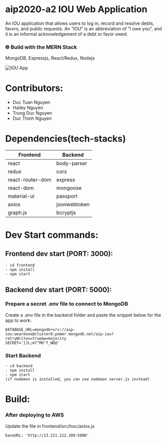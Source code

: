 # aip2020-a2 IOU Web Application
An IOU application that allows users to log in, record and resolve debts, favors, and public requests. An “IOU” is an abbreviation of "I owe you", and it is an informal acknowledgement of a debt or favor owed. 

### 🌐 Build with the MERN Stack

MongoDB, Expressjs, React/Redux, Nodejs

![IOU App](https://imgur.com/CKWThDM.jpg)

# Contributors:
- Duc Tuan Nguyen 
- Hailey Nguyen
- Trung Duc Nguyen
- Duc Thinh Nguyen

# Dependencies(tech-stacks)
| Frontend | Backend |
| ----------- | ----------- |
| react | body-parser |
| redux | cors |
| react-router-dom | express |
| react-dom | mongoose |
| material-ui | passport |
| axios | jsonwebtoken |
| graph.js | bcryptjs |

# Dev Start commands:
## Frontend dev start (PORT: 3000):
```
- cd frontend
- npm install
- npm start
```

## Backend dev start (PORT: 5000):
### Prepare a secret .env file to connect to MongoDB

Create a .env file in the backend folder and paste the snippet below for the app to work:
```
DATABASE_URL=mongodb+srv://aip-iou:weareone@cluster0.pnmmr.mongodb.net/aip-iou?retryWrites=true&w=majority
SECRET='}]L;m7"MO"f_WD@'
```

### Start Backend
```
- cd backend
- npm install
- npm start
(if nodemon is installed, you can use nodemon server.js instead)
```

# Build:
### After deploying to AWS

Update the file in frontend/src/hoc/axios.js

```
baseURL: 'http://13.211.212.209:5000'
```

